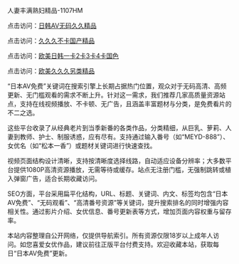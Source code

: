 人妻丰满熟妇精品-1107HM

点击访问：<a href="https://heiliaozj3tjd.pages.dev">日韩AV无码久久精品</a>

点击访问：<a href="https://heiliaoll4qsx.pages.dev">久久久不卡国产精品</a>

点击访问：<a href="https://heiliaowt0d7p.pages.dev">欧美日韩一卡2卡3卡4卡国色</a>

点击访问：<a href="https://heiliaoll4qsx.pages.dev">欧美久久久另类精品</a>


“日本AV免费”关键词在搜索引擎上长期占据热门位置，观众对于无码高清、高频更新、无门槛观看的需求不断上升。针对这一需求，我们推荐几家高质量资源站点，支持在线视频播放、不卡顿、无广告，且涵盖丰富题材与分类，是免费看片的不二之选。

这些平台收录了从经典老片到当季新番的各类作品，分类精细，从巨乳、萝莉、人妻到教师、护士、制服诱惑，应有尽有。支持通过输入番号（如“MEYD-888”）、女优名（如“松本一香”）或题材关键词进行快速查找。

视频页面结构设计清晰，支持按清晰度选择线路，自动适应设备分辨率；大多数平台提供1080P高清资源播放，无需等待或缓存。站点无注册门槛，无强制跳转或植入弹窗广告，适合长期收藏访问。

SEO方面，平台采用扁平化结构，URL、标题、关键词、内文、标签均包含“日本AV免费”、“无码观看”、“高清番号资源”等关键词，提升搜索排名的同时增强内容相关性。通过影片介绍、女优信息、番号更新表等方式，增加页面内容权重与留存率。

本站内容整理自公开网络，仅提供导航索引。所有资源仅限18岁以上成年人访问。如您喜爱女优作品，建议前往正版平台付费支持。欢迎收藏本站，获取每日“日本AV免费”更新。



<span style="display:none;">[Canonical link]( )</span>
